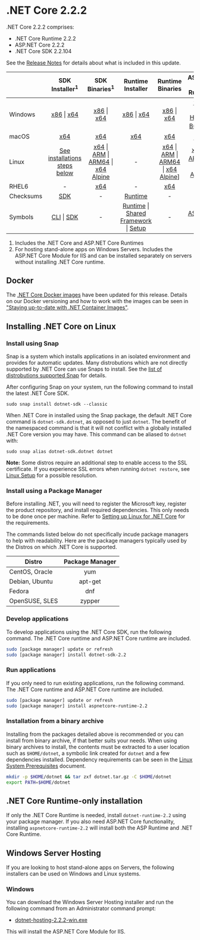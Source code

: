 # .NET Core 2.2.2

.NET Core 2.2.2 comprises:

* .NET Core Runtime 2.2.2
* ASP.NET Core 2.2.2
* .NET Core SDK 2.2.104

See the [Release Notes](https://github.com/dotnet/core/blob/master/release-notes/2.2/2.2.2/2.2.2.md) for details about what is included in this update.

|           | SDK Installer<sup>1</sup>                        | SDK Binaries<sup>1</sup>                 | Runtime Installer                                        | Runtime Binaries                                 | ASP.NET Core Runtime           |
| --------- | :------------------------------------------:     | :----------------------:                 | :---------------------------:                            | :-------------------------:                      | :-----------------:            |
| Windows   | [x86][dotnet-sdk-win-x86.exe] \| [x64][dotnet-sdk-win-x64.exe] | [x86][dotnet-sdk-win-x86.zip] \| [x64][dotnet-sdk-win-x64.zip] | [x86][dotnet-runtime-win-x86.exe] \| [x64][dotnet-runtime-win-x64.exe] | [x86][dotnet-runtime-win-x86.zip] \| [x64][dotnet-runtime-win-x64.zip] | [x86][aspnetcore-runtime-win-x86.exe] \| [x64][aspnetcore-runtime-win-x64.exe] <br> [Hosting Bundle][dotnet-hosting-win.exe]<sup>2</sup> |
| macOS     | [x64][dotnet-sdk-osx-x64.pkg]  | [x64][dotnet-sdk-osx-x64.tar.gz]     | [x64][dotnet-runtime-osx-x64.pkg] | [x64][dotnet-runtime-osx-x64.tar.gz] | [x64][aspnetcore-runtime-osx-x64.tar.gz]<sup>1</sup>
| Linux     | [See installations steps below][linux-install]   | [x64][dotnet-sdk-linux-x64.tar.gz] \| [ARM][dotnet-sdk-linux-arm.tar.gz] \| [ARM64][dotnet-sdk-linux-arm64.tar.gz] \| [x64 Alpine][dotnet-sdk-linux-musl-x64.tar.gz] | - | [x64][dotnet-runtime-linux-x64.tar.gz] \| [ARM][dotnet-runtime-linux-arm.tar.gz] \| [ARM64][dotnet-runtime-linux-arm64.tar.gz] \| [x64 Alpine][dotnet-runtime-linux-musl-x64.tar.gz]] | [x64][aspnetcore-runtime-linux-x64.tar.gz]<sup>1</sup>  \| [ARM32][aspnetcore-runtime-linux-arm.tar.gz]<sup>1</sup> \| [x64 Alpine][aspnetcore-runtime-linux-musl-x64.tar.gz]<sup>1</sup> |
| RHEL6     | -                                                | [x64][dotnet-sdk-rhel.6-x64.tar.gz]                    | -                                                        | [x64][dotnet-runtime-rhel.6-x64.tar.gz] | - |
| Checksums | [SDK][checksums-sdk]                             | -                                        | [Runtime][checksums-runtime]                             | - | - |
| Symbols   | [CLI][cli-symbols.zip] \| [SDK][dotnet-sdk-symbols.zip]  | -                                        | [Runtime][coreclr-symbols.zip] \| [Shared Framework][corefx-symbols.zip] \| [Setup][core-setup-symbols.zip] | - | [ASP.NET Core][aspnet-symbols.zip] |

1. Includes the .NET Core and ASP.NET Core Runtimes
2. For hosting stand-alone apps on Windows Servers. Includes the ASP.NET Core Module for IIS and can be installed separately on servers without installing .NET Core runtime.


## Docker

The [.NET Core Docker images](https://hub.docker.com/r/microsoft/dotnet/) have been updated for this release. Details on our Docker versioning and how to work with the images can be seen in ["Staying up-to-date with .NET Container Images"](https://blogs.msdn.microsoft.com/dotnet/2018/06/18/staying-up-to-date-with-net-container-images/).

## Installing .NET Core on Linux

### Install using Snap

Snap is a system which installs applications in an isolated environment and provides for automatic updates. Many distrobutions which are not directly supported by .NET Core can use Snaps to install. See the [list of distrobutions supported Snap](https://docs.snapcraft.io/installing-snapd/6735) for details.

After configuring Snap on your system, run the following command to install the latest .NET Core SDK.

`sudo snap install dotnet-sdk --classic`

When .NET Core in installed using the Snap package, the default .NET Core command is `dotnet-sdk.dotnet`, as opposed to just `dotnet`. The benefit of the namespaced command is that it will not conflict with a globally installed .NET Core version you may have. This command can be aliased to `dotnet` with:

`sudo snap alias dotnet-sdk.dotnet dotnet`

**Note:** Some distros require an additional step to enable access to the SSL certificate. If you experience SSL errors when running `dotnet restore`, see [Linux Setup](https://github.com/dotnet/core/blob/master/Documentation/linux-setup.md) for a possible resolution.

### Install using a Package Manager

Before installing .NET, you will need to register the Microsoft key, register the product repository, and install required dependencies. This only needs to be done once per machine. Refer to [Setting up Linux for .NET Core][linux-setup] for the requirements.

The commands listed below do not specifically incude package managers to help with readability. Here are the package managers typically used by the Distros on which .NET Core is supported.

| Distro | Package Manager  |
| ---             | :----:  |
| CentOS, Oracle  | yum     |
| Debian, Ubuntu  | apt-get |
| Fedora          | dnf     |
| OpenSUSE, SLES  | zypper  |

### Develop applications
To develop applications using the .NET Core SDK, run the following command. The .NET Core runtime and ASP.NET Core runtime are included.

```bash
sudo [package manager] update or refresh
sudo [package manager] install dotnet-sdk-2.2
```

### Run applications
If you only need to run existing applications, run the following command. The .NET Core runtime and ASP.NET Core runtime are included.

```bash
sudo [package manager] update or refresh
sudo [package manager] install aspnetcore-runtime-2.2
```

### Installation from a binary archive

Installing from the packages detailed above is recommended or you can install from binary archive, if that better suits your needs. When using binary archives to install, the contents must be extracted to a user location such as `$HOME/dotnet`, a symbolic link created for `dotnet` and a few dependencies installed. Dependency requirements can be seen in the [Linux System Prerequisites](https://github.com/dotnet/core/blob/master/Documentation/linux-prereqs.md) document.

```bash
mkdir -p $HOME/dotnet && tar zxf dotnet.tar.gz -C $HOME/dotnet
export PATH=$HOME/dotnet
```

## .NET Core Runtime-only installation

If only the .NET Core Runtime is needed, install `dotnet-runtime-2.2` using your package manager. If you also need ASP.NET Core functionality, installing `aspnetcore-runtime-2.2` will install both the ASP Runtime and .NET Core Runtime.

## Windows Server Hosting

If you are looking to host stand-alone apps on Servers, the following installers can be used on Windows and Linux systems.

### Windows

You can download the Windows Server Hosting installer and run the following command from an Administrator command prompt:

* [dotnet-hosting-2.2.2-win.exe][dotnet-hosting-win.exe]

This will install the ASP.NET Core Module for IIS.

[blob-runtime]: https://dotnetcli.blob.core.windows.net/dotnet/Runtime/
[blob-sdk]: https://dotnetcli.blob.core.windows.net/dotnet/Sdk/
[release-notes]: https://github.com/dotnet/core/blob/master/release-notes/2.2/2.2.2/2.2.2.md

[dotnet-runtime-linux-arm.tar.gz]: https://download.visualstudio.microsoft.com/download/pr/a24ca9ae-7966-4a9e-9838-cc57d6639248/099c000dc8ee58702846702e9b010ad1/dotnet-runtime-2.2.2-linux-arm.tar.gz
[dotnet-runtime-linux-arm64.tar.gz]: https://download.visualstudio.microsoft.com/download/pr/4f960c44-ae38-4510-95e9-0b686fcae16f/be50a7c893543038522f5943d920db01/dotnet-runtime-2.2.2-linux-arm64.tar.gz
[dotnet-runtime-linux-musl-x64.tar.gz]: https://download.visualstudio.microsoft.com/download/pr/98adb3af-1ca9-4b49-a38e-d8cae73cc29f/c5b40b540d4d9cb539bf780620e93bdd/dotnet-runtime-2.2.2-linux-musl-x64.tar.gz
[dotnet-runtime-linux-x64.tar.gz]: https://download.visualstudio.microsoft.com/download/pr/97b97652-4f74-4866-b708-2e9b41064459/7c722daf1a80a89aa8c3dec9103c24fc/dotnet-runtime-2.2.2-linux-x64.tar.gz
[dotnet-runtime-osx-x64.pkg]: https://download.visualstudio.microsoft.com/download/pr/eb9047cf-9d6f-472a-940e-05f018cdb29e/62c457d7f2ead9eccc099978f038c1f8/dotnet-runtime-2.2.2-osx-x64.pkg
[dotnet-runtime-osx-x64.tar.gz]: https://download.visualstudio.microsoft.com/download/pr/d1f0dfb3-b6bd-42ae-895f-f149bf1d90ca/9b1fb91a9692fc31d6fc83e97caba4cd/dotnet-runtime-2.2.2-osx-x64.tar.gz
[dotnet-runtime-rhel.6-x64.tar.gz]: https://download.visualstudio.microsoft.com/download/pr/99daced5-a333-49ea-901c-199e0e079549/a37386b7bab18307e67d1bb31377b37e/dotnet-runtime-2.2.2-rhel.6-x64.tar.gz
[dotnet-runtime-win-arm.zip]: https://download.visualstudio.microsoft.com/download/pr/8652967c-9b68-4ca7-85f3-686c62d286e9/50203b08e09795b976b632ccc910480b/dotnet-runtime-2.2.2-win-arm.zip
[dotnet-runtime-win-x64.exe]: https://download.visualstudio.microsoft.com/download/pr/04fedce4-d7ed-4bef-9151-95e3b02d12bc/1037ed3d387cfe9b712a5625fbac0eb9/dotnet-runtime-2.2.2-win-x64.exe
[dotnet-runtime-win-x64.zip]: https://download.visualstudio.microsoft.com/download/pr/b10d0a68-b720-48ae-bab8-4ac39bd1b5d3/f32b8b41dff5c1488c2b915a007fc4a6/dotnet-runtime-2.2.2-win-x64.zip
[dotnet-runtime-win-x86.exe]: https://download.visualstudio.microsoft.com/download/pr/9d7b48a7-74a0-4726-946f-2474b36ec335/ac9898e18e0835445d3c67724b569a54/dotnet-runtime-2.2.2-win-x86.exe
[dotnet-runtime-win-x86.zip]: https://download.visualstudio.microsoft.com/download/pr/97b777ee-6b4e-4d26-9f73-6b33a99e0f67/93458d5a38d673757768eed2f6cec926/dotnet-runtime-2.2.2-win-x86.zip
[aspnetcore-runtime-linux-arm.tar.gz]: https://download.visualstudio.microsoft.com/download/pr/5ca39d79-c65c-4c03-bba1-e904c7255c44/4fb100d62b0a3fff5fbf5dd24f761d71/aspnetcore-runtime-2.2.2-linux-arm.tar.gz
[aspnetcore-runtime-linux-musl-x64.tar.gz]: https://download.visualstudio.microsoft.com/download/pr/45c5f94c-d22b-4fd8-92f5-de27bbaa29d5/cc2edbae53dfcadeb8ef3fb3330dbc62/aspnetcore-runtime-2.2.2-linux-musl-x64.tar.gz
[aspnetcore-runtime-linux-x64.tar.gz]: https://download.visualstudio.microsoft.com/download/pr/168bba07-32dc-4612-ab01-7632d412c4cd/e1ecbf16d84e504c1d66d7a7573c9171/aspnetcore-runtime-2.2.2-linux-x64.tar.gz
[aspnetcore-runtime-osx-x64.tar.gz]: https://download.visualstudio.microsoft.com/download/pr/95c2cb90-70eb-4074-ad66-3c431da57237/8b216ac960893705a1841491efce4262/aspnetcore-runtime-2.2.2-osx-x64.tar.gz
[aspnetcore-runtime-win-arm.zip]: https://download.visualstudio.microsoft.com/download/pr/a0ae697b-a5e5-4898-ae34-ab6ded744d16/d99f9ab001a856d57312eba86665e8fe/aspnetcore-runtime-2.2.2-win-arm.zip
[aspnetcore-runtime-win-x64.exe]: https://download.visualstudio.microsoft.com/download/pr/7834344e-df7a-4c9f-a357-748f890fdf8b/e1e7b4f82272ace3ca2c8edff54277e7/aspnetcore-runtime-2.2.2-win-x64.exe
[aspnetcore-runtime-win-x64.zip]: https://download.visualstudio.microsoft.com/download/pr/a61319fd-802b-4441-a4cc-84eb65468a04/2d2bb9011e1ee27af99deac554b0c055/aspnetcore-runtime-2.2.2-win-x64.zip
[aspnetcore-runtime-win-x86.exe]: https://download.visualstudio.microsoft.com/download/pr/9a65d2a7-c22e-495c-af84-c2069b3c2597/6d9598a7bd8c214445d8932c7e366b46/aspnetcore-runtime-2.2.2-win-x86.exe
[aspnetcore-runtime-win-x86.zip]: https://download.visualstudio.microsoft.com/download/pr/b054539a-0fad-4a32-84ab-1f4d7af89097/e58004d052383380a211839fa6bc7938/aspnetcore-runtime-2.2.2-win-x86.zip
[dotnet-hosting-win.exe]: https://download.visualstudio.microsoft.com/download/pr/5efd5ee8-4df6-4b99-9feb-87250f1cd09f/552f4b0b0340e447bab2f38331f833c5/dotnet-hosting-2.2.2-win.exe
[dotnet-sdk-linux-arm.tar.gz]: https://download.visualstudio.microsoft.com/download/pr/d9f37b73-df8d-4dfa-a905-b7648d3401d0/6312573ac13d7a8ddc16e4058f7d7dc5/dotnet-sdk-2.2.104-linux-arm.tar.gz
[dotnet-sdk-linux-arm64.tar.gz]: https://download.visualstudio.microsoft.com/download/pr/2b201001-7074-476a-aa83-b5194c660a59/68233f3c3f16c97767a77216ec1f6e70/dotnet-sdk-2.2.104-linux-arm64.tar.gz
[dotnet-sdk-linux-musl-x64.tar.gz]: https://download.visualstudio.microsoft.com/download/pr/8e67400a-b129-4e0c-ae7a-eed7fd123cf6/9ebd9ad8e5fd9e2eaec1f7fbc66323b5/dotnet-sdk-2.2.104-linux-musl-x64.tar.gz
[dotnet-sdk-linux-x64.tar.gz]: https://download.visualstudio.microsoft.com/download/pr/69937b49-a877-4ced-81e6-286620b390ab/8ab938cf6f5e83b2221630354160ef21/dotnet-sdk-2.2.104-linux-x64.tar.gz
[dotnet-sdk-osx-x64.pkg]: https://download.visualstudio.microsoft.com/download/pr/b06123e8-af2a-4196-acf9-39c3abd6cd6b/f12a2e3b64dc6574e9f530001d1e4a2a/dotnet-sdk-2.2.104-osx-x64.pkg
[dotnet-sdk-osx-x64.tar.gz]: https://download.visualstudio.microsoft.com/download/pr/7b61ec42-34d4-443a-9472-10db3b600b00/331956fdc0884ec01aaa5aa44360fce2/dotnet-sdk-2.2.104-osx-x64.tar.gz
[dotnet-sdk-rhel.6-x64.tar.gz]: https://download.visualstudio.microsoft.com/download/pr/2fa2eba9-29e5-4c15-b034-46962a258e85/b9d9a14a30153d67b48c44433c28da21/dotnet-sdk-2.2.104-rhel.6-x64.tar.gz
[dotnet-sdk-win-arm.zip]: https://download.visualstudio.microsoft.com/download/pr/7043511c-353c-48e3-bd3f-d21ce24bbfc1/06c192e23f050ff9df4b561dd8acc234/dotnet-sdk-2.2.104-win-arm.zip
[dotnet-sdk-win-x64.exe]: https://download.visualstudio.microsoft.com/download/pr/4a195fc9-7696-4c24-add2-e791b399766c/3a67d698a74505b46db9d9779745e47b/dotnet-sdk-2.2.104-win-x64.exe
[dotnet-sdk-win-x64.zip]: https://download.visualstudio.microsoft.com/download/pr/e7a3e196-1b15-45d4-8a4a-2f940cf8c3be/975a1ec833505505adf5b867990d441a/dotnet-sdk-2.2.104-win-x64.zip
[dotnet-sdk-win-x86.exe]: https://download.visualstudio.microsoft.com/download/pr/cd02d3e6-ecc0-432d-a1bc-e8c9d3d8148c/f628e6721d33d13afe450abec8750f64/dotnet-sdk-2.2.104-win-x86.exe
[dotnet-sdk-win-x86.zip]: https://download.visualstudio.microsoft.com/download/pr/59e18010-8e57-4073-add2-d2b5cfbc5e58/8fa6831c7be0800889324640e29476f4/dotnet-sdk-2.2.104-win-x86.zip
[aspnet-symbols.zip]: https://download.visualstudio.microsoft.com/download/pr/1b7e7360-2e58-4a38-acf1-1e96aabd2f63/d0b0c78eead45a989eacfa19038b8ca7/aspnet-2.2.2-symbols.zip
[cli-symbols.zip]: https://download.visualstudio.microsoft.com/download/pr/2894a162-c8ac-4f32-8c6f-6289f5b09a4c/d9a072077e4c32ff47a5c4c7aaa51b76/cli-2.2.2-symbols.zip
[core-setup-symbols.zip]: https://download.visualstudio.microsoft.com/download/pr/996f56f9-a472-4c29-9eda-13e90d504630/448d08d3ad1123f49c828d4d5d08acf4/core-setup-2.2.2-symbols.zip
[coreclr-symbols.zip]: https://download.visualstudio.microsoft.com/download/pr/2f71d6d3-19aa-43fc-830a-2dea519619ea/1244e6b153434c8e3c27ee46860847db/coreclr-2.2.2-symbols.zip
[corefx-symbols.zip]: https://download.visualstudio.microsoft.com/download/pr/69ca7488-7a91-4f48-a9ea-8dc477e39eeb/9ba834f945f97b62ab217dc77f198931/corefx-2.2.2-symbols.zip
[dotnet-sdk-symbols.zip]: https://download.visualstudio.microsoft.com/download/pr/1c48180a-b844-414c-821d-3e10becdde74/bc5734b3a2229d97c32e405bf248a1ea/dotnet-sdk-2.2.2-symbols.zip

[checksums-runtime]: https://dotnetcli.blob.core.windows.net/dotnet/checksums/2.2.2-runtime-sha.txt
[checksums-sdk]: https://dotnetcli.blob.core.windows.net/dotnet/checksums/2.2.104-sdk-sha.txt

[linux-install]: https://www.microsoft.com/net/download/linux
[linux-setup]: https://github.com/dotnet/core/blob/master/Documentation/linux-setup.md

[dotnet-blog]: https://blogs.msdn.microsoft.com/dotnet/
